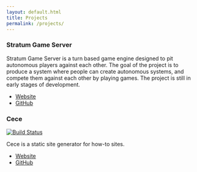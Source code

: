 ```yaml
---
layout: default.html
title: Projects
permalink: /projects/
---
```


### Stratum Game Server

Stratum Game Server is a turn based game engine designed to pit autonomous
players against each other. The goal of the project is to produce a system where
people can create autonomous systems, and compete them against each other by
playing games. The project is still in early stages of development.

- [Website](https://stratumgs.org/ "StratumGS Website")
- [GitHub](https://github.com/stratumgs/stratumgs "StratumGS on GitHub")

### Cece

[![Build Status](https://travis-ci.org/dpk2442/cece.svg?branch=develop)](https://travis-ci.org/dpk2442/cece)

Cece is a static site generator for how-to sites.

- [Website](https://cece.readthedocs.io/ "Cece Website")
- [GitHub](https://github.com/dpk2442/cece "Cece on GitHub")
